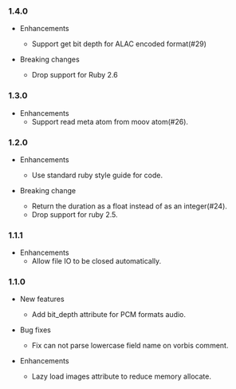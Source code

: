 ### 1.4.0

- Enhancements
  - Support get bit depth for ALAC encoded format(#29)

- Breaking changes
  - Drop support for Ruby 2.6

### 1.3.0

- Enhancements
  - Support read meta atom from moov atom(#26).

### 1.2.0

- Enhancements
  - Use standard ruby style guide for code.

- Breaking change
  - Return the duration as a float instead of as an integer(#24).
  - Drop support for ruby 2.5.

### 1.1.1

- Enhancements
  - Allow file IO to be closed automatically.

### 1.1.0

- New features
  - Add bit_depth attribute for PCM formats audio.

- Bug fixes
  - Fix can not parse lowercase field name on vorbis comment.

- Enhancements
  - Lazy load images attribute to reduce memory allocate.
